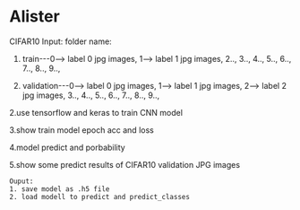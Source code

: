 # Alister
CIFAR10
Input: 
folder name:
1. train---0--> label 0 jpg images,
        1--> label 1 jpg images,
        2..,
        3..,
        4..,
        5..,
        6..,
        7..,
        8..,
        9..,
        
2. validation---0--> label 0 jpg images,
                1--> label 1 jpg images,
                2--> label 2 jpg images,
                3..,
                4..,
                5..,
                6..,
                7..,
                8..,
                9..,
                
2.use tensorflow and keras to train CNN model

3.show train model epoch acc and loss

4.model predict and porbability

5.show some predict results of CIFAR10 validation JPG images
    
    Ouput:
    1. save model as .h5 file
    2. load modell to predict and predict_classes
